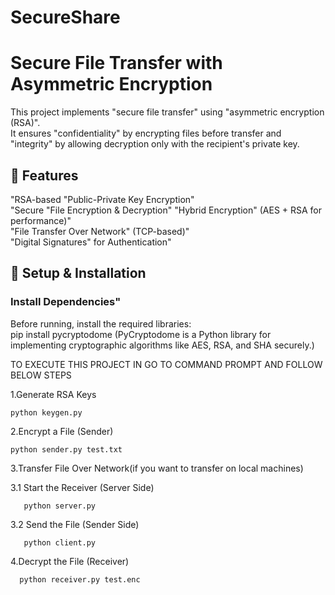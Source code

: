 # SecureShare

# Secure File Transfer with Asymmetric Encryption

This project implements "secure file transfer" using "asymmetric encryption (RSA)".  
It ensures "confidentiality" by encrypting files before transfer and "integrity" by allowing decryption only with the recipient's private key.  

## 🚀 Features
 "RSA-based "Public-Private Key Encryption"  
 "Secure "File Encryption & Decryption" 
 "Hybrid Encryption" (AES + RSA for performance)"  
 "File Transfer Over Network" (TCP-based)"  
  "Digital Signatures" for Authentication" 

## 📌 Setup & Installation

### Install Dependencies"
Before running, install the required libraries:  
pip install pycryptodome (PyCryptodome is a Python library for implementing cryptographic algorithms like AES, RSA, and SHA securely.)

 TO EXECUTE THIS PROJECT IN GO TO COMMAND PROMPT AND FOLLOW BELOW STEPS 

 1.Generate RSA Keys

    python keygen.py      

 2.Encrypt a File (Sender)

    python sender.py test.txt   

 3.Transfer File Over Network(if you want to transfer on local machines)

   3.1 Start the Receiver (Server Side)

       python server.py

   3.2 Send the File (Sender Side)
     
       python client.py
       
 4.Decrypt the File (Receiver)
       
      python receiver.py test.enc

      

    
